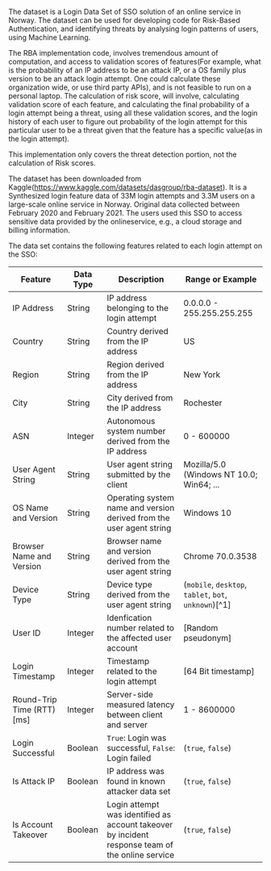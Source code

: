 The dataset is a Login Data Set of SSO solution of an online service in Norway. The dataset can be used for developing code for Risk-Based Authentication, 
and identifying threats by analysing login patterns of users, using Machine Learning.

The RBA implementation code, involves tremendous amount of computation, and access to validation scores of features(For example, what is the probability of an IP address to be an attack IP, or a OS family plus version to be an attack login attempt. One could calculate these organization wide, or use third party APIs), and is not feasible to run on a personal laptop. The calculation of risk score, will involve, calculating validation score of each feature, and calculating the final probability of a login attempt being a threat, using all these validation scores, and the login history of each user to figure out probability of the login attempt for this particular user to be a threat given that the feature has a specific value(as in the login attempt).

This implementation only covers the threat detection portion, not the calculation of Risk scores.

The dataset has been downloaded from Kaggle(https://www.kaggle.com/datasets/dasgroup/rba-dataset). It is a Synthesized login feature data of 33M login attempts and 3.3M users on a large-scale online service in Norway. 
Original data collected between February 2020 and February 2021. The users used this SSO to access sensitive data provided by the onlineservice, e.g., 
a cloud storage and billing information.

The data set contains the following features related to each login attempt on the SSO:


Feature                    | Data Type | Description                                                                                      | Range or Example
---------------------------|-----------|--------------------------------------------------------------------------------------------------|------------------------------------------------------
IP Address                 | String    | IP address belonging to the login attempt                                                        | 0.0.0.0 - 255.255.255.255
Country                    | String    | Country derived from the IP address                                                              | US
Region                     | String    | Region derived from the IP address                                                               | New York
City                       | String    | City derived from the IP address                                                                 | Rochester
ASN                        | Integer   | Autonomous system number derived from the IP address                                             | 0 - 600000
User Agent String          | String    | User agent string submitted by the client                                                        | Mozilla/5.0 (Windows NT 10.0; Win64; \...
OS Name and Version        | String    | Operating system name and version derived from the user agent string                             | Windows 10
Browser Name and Version   | String    | Browser name and version derived from the user agent string                                      | Chrome 70.0.3538
Device Type                | String    | Device type derived from the user agent string                                                   | (`mobile`, `desktop`, `tablet`, `bot`, `unknown`)[^1]
User ID                    | Integer   | Idenfication number related to the affected user account                                         | [Random pseudonym]
Login Timestamp            | Integer   | Timestamp related to the login attempt                                                           | [64 Bit timestamp]
Round-Trip Time (RTT) [ms] | Integer   | Server-side measured latency between client and server                                           | 1 - 8600000
Login Successful           | Boolean   | `True`: Login was successful, `False`: Login failed                                              | (`true`, `false`)
Is Attack IP               | Boolean   | IP address was found in known attacker data set                                                  | (`true`, `false`)
Is Account Takeover        | Boolean   | Login attempt was identified as account takeover by incident response team of the online service | (`true`, `false`)

